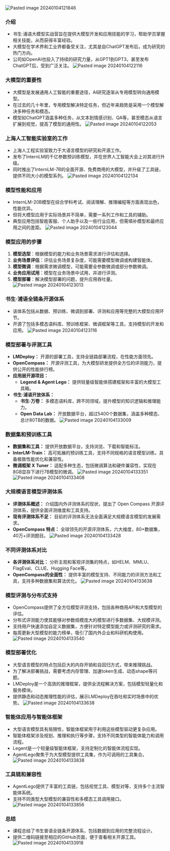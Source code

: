 ![Pasted image 20240104121846](https://github.com/mattheliu/gitblog/assets/102272920/dc64b5dd-6607-416b-8ad7-7a89ccd10bd2)

### 介绍
- 书生·浦语大模型实战营旨在提供大模型开发和应用技能的学习，帮助学员掌握相关技能，从而获得丰富经验。
- 大模型在学术界和工业界都备受关注，尤其是自ChatGPT发布后，成为研究的热门方向。
- 公司如OpenAI也投入了持续的研究力量，从GPT1到GPT3，甚至发布ChatGPT后，受到广泛关注。
![Pasted image 20240104122116](https://github.com/mattheliu/gitblog/assets/102272920/23663dad-6338-41ba-ab02-d9110db10c96)

### 大模型的重要性
- 大模型是发展通用人工智能的重要途径，AI研究逐渐从专用模型转向通用模型。
- 在过去的几十年里，专用模型解决特定任务，但近年来趋势是采用一个模型解决多种任务和模态。
- 模型如ChatGPT涵盖多种任务，从文本到情感识别、QA等，甚至模态从语言扩展到视觉，提高了模型的通用性。
![Pasted image 20240104122053](https://github.com/mattheliu/gitblog/assets/102272920/1c818aad-0174-4689-9445-d47cd5734200)

### 上海人工智能实验室的工作
- 上海人工程实验室致力于大语言模型的研究和开源工作。
- 发布了InternLM的千亿参数预训练模型，并在世界人工智能大会上对其进行升级。
- 同时推出了InternLM-7B的全面开源、免费商用的大模型，并升级了工具链，提供不同大小的模型系列。
![Pasted image 20240104122134](https://github.com/mattheliu/gitblog/assets/102272920/0b59d644-6fb3-4d3c-bbb8-732dba2909ed)

### 模型性能和应用
- InternLM-20B模型在综合学科考试、阅读理解、推理编程等方面表现出色，性能优异。
- 但将大模型应用于实际场景并不简单，需要一系列工作和工具的辅助。
- 典型应用包括智能客服、个人助手以及一些行业应用，但需填补模型和最终应用之间的差距。
![Pasted image 20240104123044](https://github.com/mattheliu/gitblog/assets/102272920/727c4f08-0731-4b16-8ee0-8e69683fe926)

### 模型应用的步骤
1. **模型选型**：根据模型的能力和业务场景需求进行评估和选择。
2. **业务场景评估**：评估业务场景复杂度，可能需要模型微调或构建智能体。
3. **模型微调**：根据需求微调模型，可能需要全参数微调或部分参数微调。
4. **业务应用试用**：模型在业务场景中试用，并进行评测。
5. **模型部署**：解决模型部署的问题，提升应用吞吐量。
![Pasted image 20240104123013](https://github.com/mattheliu/gitblog/assets/102272920/fe41d9e3-bb07-4e32-add9-548e66152196)

### 书生·浦语全链条开源体系
- 该体系包括从数据、预训练、微调到部署、评测和应用等完整的大模型应用环节。
- 开源了包括多模态语料库、预训练框架、微调框架等工具，支持模型的开发和应用。
![Pasted image 20240104123116](https://github.com/mattheliu/gitblog/assets/102272920/6e5df0f1-b747-47b0-99d5-6868131bbc97)

### 模型部署与评测工具
- **LMDeploy：** 开源的部署工具，支持全链路部署流程，在性能方面领先。
- **OpenCompass：** 开源评测工具，为大模型研发提供全方位的评测能力，提供公开的性能排行榜。
- **应用层开源项目：**
    - **Legend & Agent Lego：** 提供轻量级智能体搭建框架和丰富的大模型工具箱。
- **书生·浦语开放体系：**
    - **书生·万卷：** 多模态语料库，跨不同领域，提升模型的知识逻辑和推理能力。
    - **Open Data Lab：** 开放数据平台，超过5400个数据集，涵盖多种模态、总计80TB的数据。
![Pasted image 20240104133009](https://github.com/mattheliu/gitblog/assets/102272920/bf7894c5-18ed-4f66-8fb3-f1dcd0fccb3b)

### 数据集和预训练工具
- **数据集和工具：** 提供开放数据平台，支持浏览、下载和智能标注。
- **InterLM-Train：** 高可拓展的预训练工具，支持不同规格的语言模型训练，具备极致性能优化和兼容性。
- **微调框架 X Tuner：** 适配多种生态，包括微调算法和硬件兼容性，实现在8GB显存下进行7B模型的微调。
![Pasted image 20240104133351](https://github.com/mattheliu/gitblog/assets/102272920/ddcd2e3b-0f1d-417c-9384-3c8439a0e0c8)
![Pasted image 20240104133408](https://github.com/mattheliu/gitblog/assets/102272920/c2e599d7-d37e-4439-afb7-dbe30fe3285b)

### 大规模语言模型评测体系
- **评测体系概述：** 介绍国内外评测体系的现状，提出了 Open Compass 开源评测体系，提供全面评测维度和工具支持。
- **现有评测体系不足：** 目前的评测体系无法全面满足大规模语言模型的发展需求。
- **OpenCompass 特点：** 全球领先的开源评测体系，六大维度，80+数据集，40万+评测题目。
![Pasted image 20240104133428](https://github.com/mattheliu/gitblog/assets/102272920/d8c7e3cd-8e5a-410f-9594-45b3e087340b)

### 不同评测体系对比
- **各评测体系对比：** 分析主观和客观评测集的特点，如HELM、MMLU、FlagEval、CLUE、Hugging Face等。
- **OpenCompass的全面性：** 提供丰富的模型支持、不同能力的评测方法和工具，支持多种数据集和算法优化。
![Pasted image 20240104133638](https://github.com/mattheliu/gitblog/assets/102272920/f19230ec-d10f-48c5-a2cd-e478567fe254)

### 模型评测与分布式支持
- OpenCompass提供了全方位模型评测支持，包括各种商用API和大型模型的评估。
- 分布式评测能力使其能够对参数规模庞大的模型进行多数据集、大规模评测。
- 支持用户快速添加自定义数据集，方便针对特定模型能力或评测研究的需求。
- 每周更新大型模型的能力榜单，吸引了国内外企业和科研机构使用。
![Pasted image 20240104133540](https://github.com/mattheliu/gitblog/assets/102272920/e6ed9ddb-b31a-4044-a7cf-d095551bee31)

### 模型部署优化
- 大型语言模型的特点包括巨大的内存开销和自回归方式，带来推理挑战。
- 为了解决部署挑战，需要考虑内存管理、加速token生成、动态shape等问题。
- LMDeploy是一个高效的推理框架，提供全流程解决方案，包括模型轻量化和服务模块。
- 提供静态和动态推理性能的评估，展示LMDeploy在吞吐和实时场景中的优势。
![Pasted image 20240104133638](https://github.com/mattheliu/gitblog/assets/102272920/5ff59a7c-da5c-4e99-98f8-eca3c772d31f)

### 智能体应用与智能体框架
- 大型语言模型具有局限性，智能体框架用于利用这些模型驱动更复杂应用。
- 智能体框架涉及规划、推理和执行等步骤，支持不同类型的智能体能力和调用流程。
- Legent是一个轻量级智能体框架，支持定制化的智能体流程实现。
- AgentLego聚焦于为大型模型提供工具集，作为可调用的工具集合。
![Pasted image 20240104133838](https://github.com/mattheliu/gitblog/assets/102272920/44e1b717-af5f-4f8a-8130-93d0f62799fc)

### 工具链和兼容性
- AgentLego提供了丰富的工具链，包括视觉工具、模型对等，支持多个主流智能体系统。
- 支持不同类型大型模型的兼容性和多模态工具调用接口。
![Pasted image 20240104133856](https://github.com/mattheliu/gitblog/assets/102272920/2b0213ce-2ca4-44ca-b511-a6d3bff39d0c)

### 总结
- 课程总结了书生普语全链条开源体系，包括数据到应用的完整流程设计。
- 提供二维码链接至相应的GitHub页面，便于查看相关开源工具。
![Pasted image 20240104133918](https://github.com/mattheliu/gitblog/assets/102272920/57c6a63a-b5ab-4a68-82a5-6132b04145f3)
<!-- ##{"timestamp":1708758797}## -->